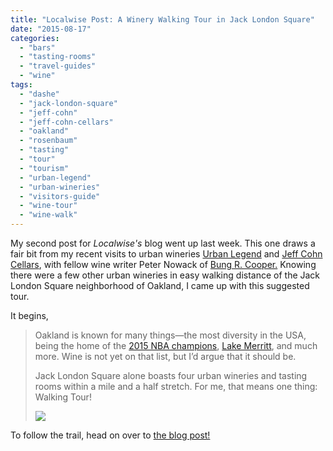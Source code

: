 ```yaml
---
title: "Localwise Post: A Winery Walking Tour in Jack London Square"
date: "2015-08-17"
categories: 
  - "bars"
  - "tasting-rooms"
  - "travel-guides"
  - "wine"
tags: 
  - "dashe"
  - "jack-london-square"
  - "jeff-cohn"
  - "jeff-cohn-cellars"
  - "oakland"
  - "rosenbaum"
  - "tasting"
  - "tour"
  - "tourism"
  - "urban-legend"
  - "urban-wineries"
  - "visitors-guide"
  - "wine-tour"
  - "wine-walk"
---
```


My second post for _Localwise's_ blog went up last week. This one draws a fair bit from my recent visits to urban wineries [Urban Legend](https://thegourmez.com/blog/2015/07/28/urban-legend-cellars-tasting/) and [Jeff Cohn Cellars](https://thegourmez.com/blog/2015/07/16/jeff-cohn-cellars/), with fellow wine writer Peter Nowack of [Bung R. Cooper.](http://www.bungrcooper.com/) Knowing there were a few other urban wineries in easy walking distance of the Jack London Square neighborhood of Oakland, I came up with this suggested tour.

It begins,

> Oakland is known for many things—the most diversity in the USA, being the home of the [2015 NBA champions](http://www.nba.com/warriors/), [Lake Merritt](https://en.wikipedia.org/wiki/Lake_Merritt), and much more. Wine is not yet on that list, but I’d argue that it should be.
> 
> Jack London Square alone boasts four urban wineries and tasting rooms within a mile and a half stretch. For me, that means one thing: Walking Tour!
> 
> [![](http://s3.amazonaws.com/thegourmez-wpmedia/2015/08/Urban-Winery-Tour-1024x780.jpg)](http://s3.amazonaws.com/thegourmez-wpmedia/2015/08/Urban-Winery-Tour-1024x780.jpg)

To follow the trail, head on over to [the blog post!](http://www.localwisejobs.com/blog/a-winery-walking-tour-in-jack-london-square/)
